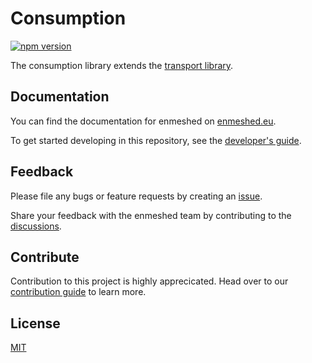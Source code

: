 # Consumption

[![npm version](https://badge.fury.io/js/@nmshd%2fconsumption.svg)](https://www.npmjs.com/package/@nmshd/consumption)

The consumption library extends the [transport library](https://www.npmjs.com/package/@nmshd/transport).

## Documentation

You can find the documentation for enmeshed on [enmeshed.eu](https://enmeshed.eu).

To get started developing in this repository, see the [developer's guide](README_dev.md).

## Feedback

Please file any bugs or feature requests by creating an [issue](https://github.com/nmshd/feedback/issues).

Share your feedback with the enmeshed team by contributing to the [discussions](https://github.com/nmshd/feedback/discussions).

## Contribute

Contribution to this project is highly apprecicated. Head over to our [contribution guide](https://github.com/nmshd/.github/blob/main/CONTRIBUTING.md) to learn more.

## License

[MIT](LICENSE)
